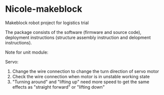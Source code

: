 # Nicole-makeblock
Makeblock robot project for logistics trial

The package consists of the software (firmware and source code), deployment instructions (structure assembly instruction and delopment instructions).

Note for unit module:

Servo:
1. Change the wire connection to change the turn direction of servo motor
2. Check the wire connection when motor is in unstable working state
3. "Turning around" and "lifting up" need more speed to get the same effects as "straight forward" or "lifting down"



